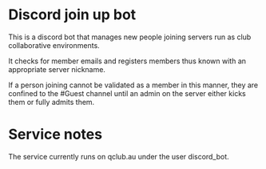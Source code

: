 # Discord join up bot

This is a discord bot that manages new people joining servers run as club collaborative environments.

It checks for member emails and registers members thus known with an appropriate server nickname.

If a person joining cannot be validated as a member in this manner, they are confined to the #Guest channel until
an admin on the server either kicks them or fully admits them.

# Service notes

The service currently runs on qclub.au under the user discord_bot.

